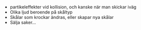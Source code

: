 * partikeleffekter vid kollision, och kanske när man skickar iväg
* Olika ljud beroende på skåltyp
* Skålar som krockar ändras, eller skapar nya skålar
* Sälja saker...